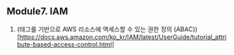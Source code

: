 

## Module7. IAM

1. (태그를 기반으로 AWS 리소스에 액세스할 수 있는 권한 정의 (ABAC)) [https://docs.aws.amazon.com/ko_kr/IAM/latest/UserGuide/tutorial_attribute-based-access-control.html]
     